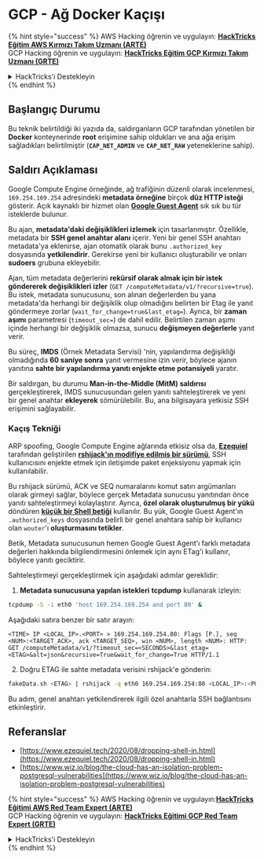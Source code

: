 # GCP - Ağ Docker Kaçışı

{% hint style="success" %}
AWS Hacking öğrenin ve uygulayın: <img src="/.gitbook/assets/image.png" alt="" data-size="line">[**HackTricks Eğitim AWS Kırmızı Takım Uzmanı (ARTE)**](https://training.hacktricks.xyz/courses/arte)<img src="/.gitbook/assets/image.png" alt="" data-size="line">\
GCP Hacking öğrenin ve uygulayın: <img src="/.gitbook/assets/image (2).png" alt="" data-size="line">[**HackTricks Eğitim GCP Kırmızı Takım Uzmanı (GRTE)**<img src="/.gitbook/assets/image (2).png" alt="" data-size="line">](https://training.hacktricks.xyz/courses/grte)

<details>

<summary>HackTricks'i Destekleyin</summary>

* [**Abonelik planlarını**](https://github.com/sponsors/carlospolop) kontrol edin!
* 💬 [**Discord grubuna**](https://discord.gg/hRep4RUj7f) katılın veya [**telegram grubuna**](https://t.me/peass) katılın veya bizi **Twitter** 🐦 [**@hacktricks\_live**](https://twitter.com/hacktricks\_live)** takip edin.**
* **Hacking püf noktalarını paylaşarak PR'ler göndererek** [**HackTricks**](https://github.com/carlospolop/hacktricks) ve [**HackTricks Cloud**](https://github.com/carlospolop/hacktricks-cloud) github depolarına katkıda bulunun.

</details>
{% endhint %}

## Başlangıç Durumu

Bu teknik belirtildiği iki yazıda da, saldırganların GCP tarafından yönetilen bir **Docker** konteynerinde **root** erişimine sahip oldukları ve ana ağa erişim sağladıkları belirtilmiştir (**`CAP_NET_ADMIN`** ve **`CAP_NET_RAW`** yeteneklerine sahip).

## Saldırı Açıklaması

Google Compute Engine örneğinde, ağ trafiğinin düzenli olarak incelenmesi, `169.254.169.254` adresindeki **metadata örneğine** birçok **düz HTTP isteği** gösterir. Açık kaynaklı bir hizmet olan [**Google Guest Agent**](https://github.com/GoogleCloudPlatform/guest-agent) sık sık bu tür isteklerde bulunur.

Bu ajan, **metadata'daki değişiklikleri izlemek** için tasarlanmıştır. Özellikle, metadata bir **SSH genel anahtar alanı** içerir. Yeni bir genel SSH anahtarı metadata'ya eklenirse, ajan otomatik olarak bunu `.authorized_key` dosyasında **yetkilendirir**. Gerekirse yeni bir kullanıcı oluşturabilir ve onları **sudoers** grubuna ekleyebilir.

Ajan, tüm metadata değerlerini **rekürsif olarak almak için bir istek göndererek değişiklikleri izler** (`GET /computeMetadata/v1/?recursive=true`). Bu istek, metadata sunucusunu, son alınan değerlerden bu yana metadata'da herhangi bir değişiklik olup olmadığını belirten bir Etag ile yanıt göndermeye zorlar (`wait_for_change=true&last_etag=`). Ayrıca, bir **zaman aşımı** parametresi (`timeout_sec=`) de dahil edilir. Belirtilen zaman aşımı içinde herhangi bir değişiklik olmazsa, sunucu **değişmeyen değerlerle** yanıt verir.

Bu süreç, **IMDS** (Örnek Metadata Servisi) 'nin, yapılandırma değişikliği olmadığında **60 saniye sonra** yanıt vermesine izin verir, böylece ajanın yanıtına **sahte bir yapılandırma yanıtı enjekte etme potansiyeli** yaratır.

Bir saldırgan, bu durumu **Man-in-the-Middle (MitM) saldırısı** gerçekleştirerek, IMDS sunucusundan gelen yanıtı sahteleştirerek ve yeni bir genel anahtar **ekleyerek** sömürülebilir. Bu, ana bilgisayara yetkisiz SSH erişimini sağlayabilir.

### Kaçış Tekniği

ARP spoofing, Google Compute Engine ağlarında etkisiz olsa da, [**Ezequiel**](https://www.ezequiel.tech/2020/08/dropping-shell-in.html) tarafından geliştirilen [**rshijack'ın modifiye edilmiş bir sürümü**](https://github.com/ezequielpereira/rshijack), SSH kullanıcısını enjekte etmek için iletişimde paket enjeksiyonu yapmak için kullanılabilir.

Bu rshijack sürümü, ACK ve SEQ numaralarını komut satırı argümanları olarak girmeyi sağlar, böylece gerçek Metadata sunucusu yanıtından önce yanıtı sahteleştirmeyi kolaylaştırır. Ayrıca, **özel olarak oluşturulmuş bir yükü** döndüren [**küçük bir Shell betiği**](https://gist.github.com/ezequielpereira/914c2aae463409e785071213b059f96c#file-fakedata-sh) kullanılır. Bu yük, Google Guest Agent'ın `.authorized_keys` dosyasında belirli bir genel anahtara sahip bir kullanıcı olan `wouter`'ı **oluşturmasını tetikler**.

Betik, Metadata sunucusunun hemen Google Guest Agent'ı farklı metadata değerleri hakkında bilgilendirmesini önlemek için aynı ETag'i kullanır, böylece yanıtı geciktirir.

Sahteleştirmeyi gerçekleştirmek için aşağıdaki adımlar gereklidir:

1. **Metadata sunucusuna yapılan istekleri** **tcpdump** kullanarak izleyin:
```bash
tcpdump -S -i eth0 'host 169.254.169.254 and port 80' &
```
Aşağıdaki satıra benzer bir satır arayın:
```
<TIME> IP <LOCAL_IP>.<PORT> > 169.254.169.254.80: Flags [P.], seq <NUM>:<TARGET_ACK>, ack <TARGET_SEQ>, win <NUM>, length <NUM>: HTTP: GET /computeMetadata/v1/?timeout_sec=<SECONDS>&last_etag=<ETAG>&alt=json&recursive=True&wait_for_change=True HTTP/1.1
```
2. Doğru ETAG ile sahte metadata verisini rshijack'e gönderin:
```bash
fakeData.sh <ETAG> | rshijack -q eth0 169.254.169.254:80 <LOCAL_IP>:<PORT> <TARGET_SEQ> <TARGET_ACK>; ssh -i id_rsa -o StrictHostKeyChecking=no wouter@localhost
```
Bu adım, genel anahtarı yetkilendirerek ilgili özel anahtarla SSH bağlantısını etkinleştirir.


## Referanslar

* [https://www.ezequiel.tech/2020/08/dropping-shell-in.html](https://www.ezequiel.tech/2020/08/dropping-shell-in.html)
* [https://www.wiz.io/blog/the-cloud-has-an-isolation-problem-postgresql-vulnerabilities](https://www.wiz.io/blog/the-cloud-has-an-isolation-problem-postgresql-vulnerabilities)

{% hint style="success" %}
AWS Hacking öğrenin ve uygulayın:<img src="/.gitbook/assets/image.png" alt="" data-size="line">[**HackTricks Eğitimi AWS Red Team Expert (ARTE)**](https://training.hacktricks.xyz/courses/arte)<img src="/.gitbook/assets/image.png" alt="" data-size="line">\
GCP Hacking öğrenin ve uygulayın: <img src="/.gitbook/assets/image (2).png" alt="" data-size="line">[**HackTricks Eğitimi GCP Red Team Expert (GRTE)**<img src="/.gitbook/assets/image (2).png" alt="" data-size="line">](https://training.hacktricks.xyz/courses/grte)

<details>

<summary>HackTricks'i Destekleyin</summary>

* [**Abonelik planlarını**](https://github.com/sponsors/carlospolop) kontrol edin!
* 💬 [**Discord grubuna**](https://discord.gg/hRep4RUj7f) katılın veya [**telegram grubuna**](https://t.me/peass) katılın veya bizi **Twitter** 🐦 [**@hacktricks\_live**](https://twitter.com/hacktricks\_live)** takip edin.**
* Hacking püf noktalarını paylaşarak PR'ler göndererek **HackTricks** ve **HackTricks Cloud** github depolarına katkıda bulunun.

</details>
{% endhint %}
